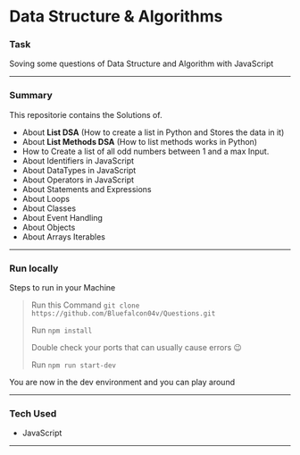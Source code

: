 # Data Structure & Algorithms

### Task
Soving some questions of Data Structure and Algorithm with JavaScript

----

### Summary
This repositorie contains the Solutions of. 
- About **List DSA** (How to create a list in Python and Stores the data in it)  
- About **List Methods DSA** (How to list methods works in Python) 
- How to Create a list of all odd numbers between 1 and a max Input.
- About Identifiers in JavaScript
- About DataTypes in JavaScript
- About Operators in JavaScript
- About Statements and Expressions
- About Loops
- About Classes
- About Event Handling 
- About Objects 
- About Arrays Iterables 
***

### Run locally
Steps to run in your Machine
> Run this Command `git clone https://github.com/Bluefalcon04v/Questions.git`
> 
> Run `npm install` 
> 
> Double check your ports that can usually cause errors 😉
> 
> Run `npm run start-dev`
>
You are now in the dev environment and you can play around

---

### Tech Used
- JavaScript
***
